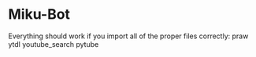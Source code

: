 # Miku-Bot
Everything should work if you import all of the proper files correctly:
praw
ytdl
youtube_search
pytube
